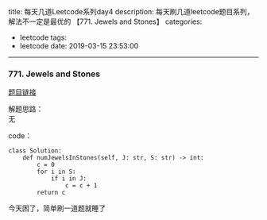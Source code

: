 title: 每天几道Leetcode系列day4
description: 每天刷几道leetcode题目系列，解法不一定是最优的 【771. Jewels and Stones】
categories:
  - leetcode
tags:
  - leetcode
date: 2019-03-15 23:53:00
---
### 771. Jewels and Stones

[题目链接](https://leetcode.com/problems/jewels-and-stones/)

解题思路：  
无

code：
```
class Solution:
    def numJewelsInStones(self, J: str, S: str) -> int:
        c = 0
        for i in S:
            if i in J:
                c = c + 1
        return c

```

今天困了，简单刷一道题就睡了